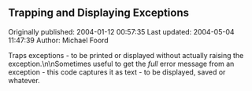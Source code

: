 ## Trapping and Displaying Exceptions

Originally published: 2004-01-12 00:57:35
Last updated: 2004-05-04 11:47:39
Author: Michael Foord

Traps exceptions - to be printed or displayed without actually raising the exception.\n\nSometimes useful to get the *full* error message from an exception - this code captures it as text - to be displayed, saved or whatever.